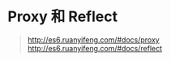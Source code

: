 # Proxy 和 Reflect

> http://es6.ruanyifeng.com/#docs/proxy
> http://es6.ruanyifeng.com/#docs/reflect
